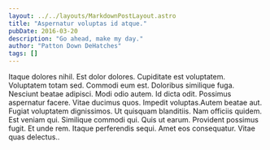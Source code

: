 ```yaml
---
layout: ../../layouts/MarkdownPostLayout.astro
title: "Aspernatur voluptas id atque."
pubDate: 2016-03-20
description: "Go ahead, make my day."
author: "Patton Down DeHatches"
tags: []
---
```


Itaque dolores nihil. Est dolor dolores. Cupiditate est voluptatem. Voluptatem totam sed. Commodi eum est. Doloribus similique fuga. Nesciunt beatae adipisci. Modi odio autem. Id dicta odit. Possimus aspernatur facere. Vitae ducimus quos. Impedit voluptas.Autem beatae aut. Fugiat voluptatem dignissimos. Ut quisquam blanditiis. Nam officiis quidem. Est veniam qui. Similique commodi qui. Quis ut earum. Provident possimus fugit. Et unde rem. Itaque perferendis sequi. Amet eos consequatur. Vitae quas delectus..

